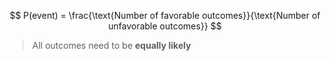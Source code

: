 $$
P(event) = \frac{\text{Number of favorable outcomes}}{\text{Number of unfavorable outcomes}}
$$

> All outcomes need to be **equally likely**
